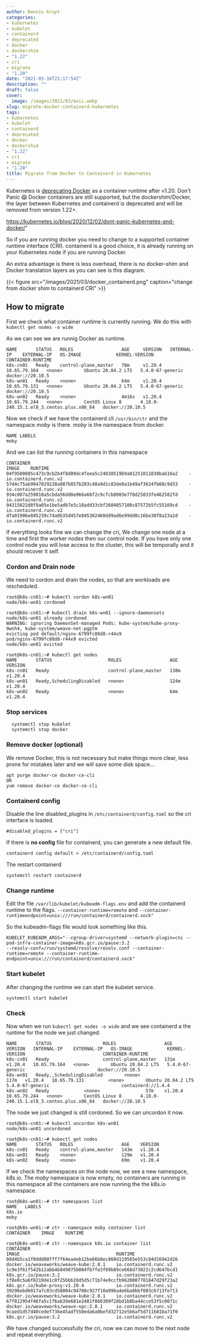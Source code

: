 ```yaml
---
author: Dennis Kruyt
categories:
- kubernetes
- kubelet
- containerd
- deprecated
- docker
- dockershim
- "1.22"
- cri
- migrate
- "1.20"
date: "2021-03-16T21:17:54Z"
description: ""
draft: false
cover:
  image: /images/2021/03/mvii.webp
slug: migrate-docker-containerd-kubernetes
tags:
- kubernetes
- kubelet
- containerd
- deprecated
- docker
- dockershim
- "1.22"
- cri
- migrate
- "1.20"
title: Migrate from Docker to Containerd in Kubernetes
---
```



Kubernetes is [deprecating Docker](https://github.com/kubernetes/kubernetes/blob/master/CHANGELOG/CHANGELOG-1.20.md#deprecation) as a container runtime after v1.20. Don't Panic 😱 Docker containers are still supported, but the dockershim/Docker, the layer between Kubernetes and containerd is deprecated and will be removed from version 1.22+.

https://kubernetes.io/blog/2020/12/02/dont-panic-kubernetes-and-docker/"

So if you are running docker you need to change to a supported container runtime interface (CRI). containerd is a good choice, it is already running on your Kubernetes node if you are running Docker.

An extra advantage is there is less overhead, there is no docker-shim and Docker translation layers as  you can see is this diagram.

{{< figure src="/images/2021/03/docker_containerd.png" caption="change from docker shim to containerd CRI" >}}

## How to migrate

First we check what container runtime is currently running. We do this with `kubectl get nodes -o wide`

As we can see we are runnig Docker as runtime.

```
NAME       STATUS   ROLES                  AGE     VERSION   INTERNAL-IP    EXTERNAL-IP   OS-IMAGE             KERNEL-VERSION                             CONTAINER-RUNTIME
k8s-cn01   Ready    control-plane,master   78m     v1.20.4   10.65.79.164   <none>        Ubuntu 20.04.2 LTS   5.4.0-67-generic                           docker://20.10.5
k8s-wn01   Ready    <none>                 64m     v1.20.4   10.65.79.131   <none>        Ubuntu 20.04.2 LTS   5.4.0-67-generic                           docker://20.10.5
k8s-wn02   Ready    <none>                 4m16s   v1.20.4   10.65.79.244   <none>        CentOS Linux 8       4.18.0-240.15.1.el8_3.centos.plus.x86_64   docker://20.10.5
```

Now we check if we have the containerd cli `/usr/bin/ctr` and the namespace _moby_ is there. _moby_ is the namespace from docker.

```
NAME LABELS
moby
```

And we can list the running containers in this namespace

```
CONTAINER                                                           IMAGE    RUNTIME
04f9500885c473c9cb2b4f8d09dc4feea5c24838519b9a01251011830bab16a2    -        io.containerd.runc.v2
57d4c75ab9947829228a087b857b203c48a9d1c83de0a1b49af3624fb08c9d33    -        io.containerd.runc.v2
934c007a259018a5cbda56dd8e066a66f2c9cfcb8003e7f8d25833fe462582fd    -        io.containerd.runc.v2
94315822d8f8a05e1be5adb7e5c18add33cbf2604057100c87572b5fc55169cd    -        io.containerd.runc.v2
dfa01906e845239c74a0b35d457e845382468dd9ad6e99dd0c16be30f8a23a2d    -        io.containerd.runc.v2
```

If everything looks fine we can change the cri, We change one node at a time and first the worker nodes then our control node. If you have only one control node you will lose access to the cluster, this will be temporally and it should recover it self.

### Cordon and Drain node

We need to cordon and drain the nodes, so that are workloads are rescheduled.

```
root@k8s-cn01:~# kubectl cordon k8s-wn01
node/k8s-wn01 cordoned

root@k8s-cn01:~# kubectl drain k8s-wn01 --ignore-daemonsets
node/k8s-wn01 already cordoned
WARNING: ignoring DaemonSet-managed Pods: kube-system/kube-proxy-9wnh4, kube-system/weave-net-pgptm
evicting pod default/nginx-6799fc88d8-r44x9
pod/nginx-6799fc88d8-r44x9 evicted
node/k8s-wn01 evicted

root@k8s-cn01:~# kubectl get nodes
NAME       STATUS                     ROLES                  AGE    VERSION
k8s-cn01   Ready                      control-plane,master   138m   v1.20.4
k8s-wn01   Ready,SchedulingDisabled   <none>                 124m   v1.20.4
k8s-wn02   Ready                      <none>                 64m    v1.20.4
```

### Stop services

```
  systemctl stop kubelet
  systemctl stop docker
```

### Remove docker (optional)

We remove Docker, this is not necessary but make things more clear, less prone for mistakes later and we will save some disk space...

```
apt purge docker-ce docker-ce-cli
OR
yum remove docker-ce docker-ce-cli
```

### Containerd config

Disable the line disabled_plugins in `/etc/containerd/config.toml` so the cri interface is loaded.

```
#disabled_plugins = ["cri"]
```

If there is **no config** file for containerd, you can generate a new default file.

```
containerd config default > /etc/containerd/config.toml
```

The restart containerd

```
systemctl restart containerd
```

### Change runtime

Edit the file `/var/lib/kubelet/kubeadm-flags.env` and add the containerd runtime to the flags. `--container-runtime=remote` and `--container-runtimeendpoint=unix:///run/containerd/containerd.sock"`

So the kubeadm-flags file would look something like this.

```
KUBELET_KUBEADM_ARGS="--cgroup-driver=systemd --network-plugin=cni --pod-infra-container-image=k8s.gcr.io/pause:3.2
--resolv-conf=/run/systemd/resolve/resolv.conf --container-runtime=remote --container-runtime-endpoint=unix:///run/containerd/containerd.sock"
```

### Start kubelet

After changing the runtime we can start the kubelet service.

```
systemctl start kubelet
```

### Check

Now when we run `kubectl get nodes -o wide` and we see containerd a the runtime for the node we just changed.

```
NAME       STATUS  		 			ROLES                  AGE    VERSION   INTERNAL-IP    EXTERNAL-IP   OS-IMAGE             KERNEL-VERSION                             CONTAINER-RUNTIME
k8s-cn01   Ready	 		    	control-plane,master   131m   v1.20.4   10.65.79.164   <none>        Ubuntu 20.04.2 LTS   5.4.0-67-generic                           docker://20.10.5
k8s-wn01   Ready,,SchedulingDisabled	    <none>                 117m   v1.20.4   10.65.79.131  		 <none>        Ubuntu 20.04.2 LTS   5.4.0-67-generic                           containerd://1.4.4
k8s-wn02   Ready   			 <none>                 57m    v1.20.4   10.65.79.244   <none>        CentOS Linux 8       4.18.0-240.15.1.el8_3.centos.plus.x86_64   docker://20.10.5
```

The node we just changed is still cordoned. So we can uncordon it now.

```
root@k8s-cn01:~# kubectl uncordon k8s-wn01
node/k8s-wn01 uncordoned

root@k8s-cn01:~# kubectl get nodes
NAME       STATUS   ROLES                  AGE    VERSION
k8s-cn01   Ready    control-plane,master   143m   v1.20.4
k8s-wn01   Ready    <none>                 129m   v1.20.4
k8s-wn02   Ready    <none>                 69m    v1.20.4
```

If we check the namespaces on the node now, we see a new namespace, _k8s.io_. The _moby_ namespace is now empty, no containers are running in this namespace all the containers are now running the the k8s.io namespace.

```
root@k8s-wn01:~# ctr namespaces list
NAME   LABELS
k8s.io
moby

root@k8s-wn01:~# ctr --namespace moby container list
CONTAINER    IMAGE    RUNTIME

root@k8s-wn01:~# ctr --namespace k8s.io container list
CONTAINER                                                           IMAGE                                    RUNTIME
08d4b5ca1f0ddd08fff7f64ea4eb12be66b8ec860d119565e553c84d16942d26    docker.io/weaveworks/weave-kube:2.8.1    io.containerd.runc.v2
1c9e3f61f542b12abb4b849075b084fb7fe3f69b89ce668d73022c2cd647bcd1    k8s.gcr.io/pause:3.2                     io.containerd.runc.v2
1f8e0c5a6f8219de1c8f25bbb28d5d5c71b74e9ccfb9620007701847d29f23a2    k8s.gcr.io/kube-proxy:v1.20.4            io.containerd.runc.v2
39296ebd6017a7c83cd58004c94708c927f10a996a4e6ba0bbf003c6713fe713    docker.io/weaveworks/weave-kube:2.8.1    io.containerd.runc.v2
67f812954f46fa5c1f6ab39e681e2481f868309f28bd1b8ba44cce53f5c0071c    docker.io/weaveworks/weave-npc:2.8.1     io.containerd.runc.v2
9caed1d57d40cedef736e45adf550eda6a0befd32712e5b6af5d711681ba71f0    k8s.gcr.io/pause:3.2                     io.containerd.runc.v2
```

We have changed successfully the cri, now we can move to the next node and repeat everything.

